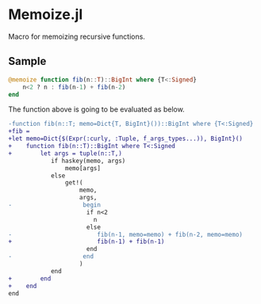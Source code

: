 # Memoize.jl
Macro for memoizing recursive functions.

## Sample
```julia
@memoize function fib(n::T)::BigInt where {T<:Signed}
    n<2 ? n : fib(n-1) + fib(n-2)
end
```
The function above is going to be evaluated as below.
```diff
-function fib(n::T; memo=Dict{T, BigInt}())::BigInt where {T<:Signed}
+fib =
+let memo=Dict{$(Expr(:curly, :Tuple, f_args_types...)), BigInt}()
+    function fib(n::T)::BigInt where T<:Signed
+        let args = tuple(n::T,)
            if haskey(memo, args)
                memo[args]
            else
                get!(
                    memo,
                    args,
-                    begin
                      if n<2
                        n
                      else
-                        fib(n-1, memo=memo) + fib(n-2, memo=memo)
+                        fib(n-1) + fib(n-1)
                      end
-                    end
                    )
            end
+        end
+    end
end
```
